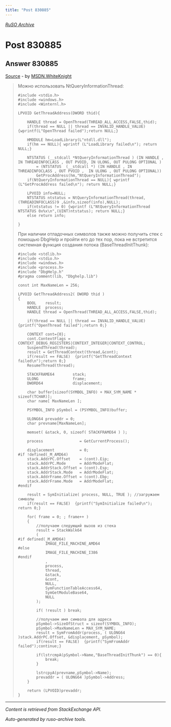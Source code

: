 ```yaml
---
title: "Post 830885"
---
```

<p><i><a href="https://github.com/MSDN-WhiteKnight/ruso-archive/">RuSO Archive</a></i></p>
<h1>Post 830885</h1>
<h2>Answer 830885</h2>
<p><a href="https://ru.stackoverflow.com/a/830885/">Source</a> - by <a href="https://ru.stackoverflow.com/users/240512/msdn-whiteknight">MSDN.WhiteKnight</a></p>
<blockquote>
<p>Можно использовать NtQueryInformationThread:</p>

<pre><code>#include &lt;stdio.h&gt;
#include &lt;windows.h&gt;
#include &lt;Winternl.h&gt;

LPVOID GetThreadAddress(DWORD thid){

    HANDLE thread = OpenThread(THREAD_ALL_ACCESS,FALSE,thid);
    if(thread == NULL || thread == INVALID_HANDLE_VALUE) {wprintf(L"OpenThread failed");return NULL;}

    HMODULE hm=LoadLibrary(L"ntdll.dll");
    if(hm == NULL){ wprintf (L"LoadLibrary failed\n"); return NULL;}

    NTSTATUS (__stdcall *NtQueryInformationThread ) (IN HANDLE , IN THREADINFOCLASS , OUT PVOID, IN ULONG, OUT PULONG OPTIONAL )  
        = (NTSTATUS  (__stdcall *) (IN HANDLE , IN THREADINFOCLASS , OUT PVOID ,  IN ULONG , OUT PULONG OPTIONAL))
        GetProcAddress(hm,"NtQueryInformationThread");  
    if(NtQueryInformationThread == NULL){ wprintf (L"GetProcAddress failed\n"); return NULL;}

    LPVOID info=NULL;   
    NTSTATUS ntstatus = NtQueryInformationThread(thread,(THREADINFOCLASS)9 ,&amp;info,sizeof(info),NULL);
    if(ntstatus != 0) {wprintf (L"NtQueryInformationThread NTSTATUS 0x%x\n",(UINT)ntstatus); return NULL;}
    else return info;

}
</code></pre>

<p>При наличии отладочных символов также можно получить стек с помощью DbgHelp и пройти его до тех пор, пока не встретится системная функция создания потока (BaseThreadInitThunk):</p>

<pre><code>#include &lt;stdlib.h&gt;
#include &lt;stdio.h&gt;
#include &lt;windows.h&gt;
#include &lt;process.h&gt;
#include "DbgHelp.h"
#pragma comment(lib, "Dbghelp.lib")

const int MaxNameLen = 256;

LPVOID GetThreadAddress2( DWORD thid )
{
    BOOL    result;
    HANDLE  process;
    HANDLE thread = OpenThread(THREAD_ALL_ACCESS,FALSE,thid);

    if(thread == NULL || thread == INVALID_HANDLE_VALUE) {printf("OpenThread failed");return 0;}

    CONTEXT cont={0};
    cont.ContextFlags = CONTEXT_DEBUG_REGISTERS|CONTEXT_INTEGER|CONTEXT_CONTROL;    
    SuspendThread(thread);
    result = GetThreadContext(thread,&amp;cont);
    if(result == FALSE)  {printf("GetThreadContext failed\n");return 0;}
    ResumeThread(thread);

    STACKFRAME64        stack;
    ULONG               frame;    
    DWORD64             displacement;

    char buffer[sizeof(SYMBOL_INFO) + MAX_SYM_NAME * sizeof(TCHAR)];
    char name[ MaxNameLen ];

    PSYMBOL_INFO pSymbol = (PSYMBOL_INFO)buffer;

    ULONG64 prevaddr = 0;
    char prevname[MaxNameLen];

    memset( &amp;stack, 0, sizeof( STACKFRAME64 ) );

    process                = GetCurrentProcess();

    displacement           = 0;
#if !defined(_M_AMD64)
    stack.AddrPC.Offset    = (cont).Eip;
    stack.AddrPC.Mode      = AddrModeFlat;
    stack.AddrStack.Offset = (cont).Esp;
    stack.AddrStack.Mode   = AddrModeFlat;
    stack.AddrFrame.Offset = (cont).Ebp;
    stack.AddrFrame.Mode   = AddrModeFlat;
#endif

    result = SymInitialize( process, NULL, TRUE ); //загружаем символы
    if(result == FALSE)  {printf("SymInitialize failed\n"); return 0;}

    for( frame = 0; ; frame++ )
    {
        //получаем следующий вызов из стека
        result = StackWalk64
        (
#if defined(_M_AMD64)
            IMAGE_FILE_MACHINE_AMD64
#else
            IMAGE_FILE_MACHINE_I386
#endif
            ,
            process,
            thread,
            &amp;stack,
            &amp;cont,
            NULL,
            SymFunctionTableAccess64,
            SymGetModuleBase64,
            NULL
        );

        if( !result ) break;        

        //получаем имя символа для адреса
        pSymbol-&gt;SizeOfStruct = sizeof(SYMBOL_INFO);
        pSymbol-&gt;MaxNameLen = MAX_SYM_NAME;
        result = SymFromAddr(process, ( ULONG64 )stack.AddrPC.Offset, &amp;displacement, pSymbol);
        if(result == FALSE)  {printf("SymFromAddr failed");continue;}        

        if(lstrcmpA(pSymbol-&gt;Name,"BaseThreadInitThunk") == 0){                       
            break;
        }     

        lstrcpyA(prevname,pSymbol-&gt;Name);
        prevaddr = ( ULONG64 )pSymbol-&gt;Address;
    }

    return (LPVOID)prevaddr;
}
</code></pre>

</blockquote>
<hr/>
<p><i>Content is retrieved from StackExchange API. </i></p>
<p><i>Auto-generated by ruso-archive tools. </i></p>
